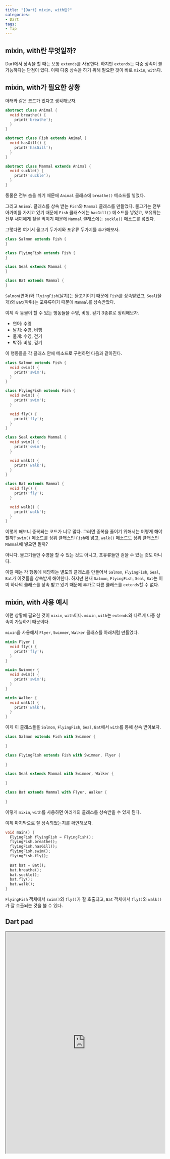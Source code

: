 ```yaml
---
title: "[Dart] mixin, with란?"
categories:
- Dart
tags:
- Tip
---
```


## mixin, with란 무엇일까?

Dart에서 상속을 할 때는 보통 `extends`를 사용한다. 하지만 `extends`는 다중 상속이 불가능하다는 단점이 있다. 이때 다중 상속을 하기 위해 필요한 것이 바로 `mixin`, `with`다.

## mixin, with가 필요한 상황

아래와 같은 코드가 있다고 생각해보자.

``` dart
abstract class Animal {
  void breathe() {
    print('breathe');
  }
}

abstract class Fish extends Animal {
  void hasGill() {
    print('hasGill');
  }
}

abstract class Mammal extends Animal {
  void suckle() {
    print('suckle');
  }
}
```

동물은 전부 숨을 쉬기 때문에 `Animal` 클래스에 `breathe()` 메소드를 넣었다.

그리고 `Animal` 클래스를 상속 받는 `Fish`와 `Mammal` 클래스를 만들었다. 물고기는 전부 아가미를 가지고 있기 때문에 `Fish` 클래스에는 `hasGill()` 메소드를 넣었고, 포유류는 전부 새끼에게 젖을 먹이기 때문에 `Mammal` 클래스에는 `suckle()` 메소드를 넣었다.

그렇다면 여기서 물고기 두가지와 포유류 두가지를 추가해보자.

``` dart
class Salmon extends Fish {
}

class FlyingFish extends Fish {
}

class Seal extends Mammal {
}

class Bat extends Mammal {
}
```

`Salmon`(연어)와 `FlyingFish`(날치)는 물고기이기 때문에 `Fish`를 상속받았고, `Seal`(물개)와 `Bat`(박쥐)는 포유류이기 때문에 `Mammal`를 상속받았다.

이제 각 동물이 할 수 있는 행동들을 수영, 비행, 걷기 3종류로 정리해보자.

* 연어: 수영
* 날치: 수영, 비행
* 물개: 수영, 걷기
* 박쥐: 비행, 걷기

이 행동들을 각 클래스 안에 메소드로 구현하면 다음과 같아진다.

``` dart
class Salmon extends Fish {
  void swim() {
    print('swim');
  }
}

class FlyingFish extends Fish {
  void swim() {
    print('swim');
  }

  void fly() {
    print('fly');
  }
}

class Seal extends Mammal {
  void swim() {
    print('swim');
  }

  void walk() {
    print('walk');
  }
}

class Bat extends Mammal {
  void fly() {
    print('fly');
  }

  void walk() {
    print('walk');
  }
}
```

이렇게 해보니 중복되는 코드가 너무 많다. 그러면 중복을 줄이기 위해서는 어떻게 해야할까? `swim()` 메소드를 상위 클래스인 `Fish`에 넣고, `walk()` 메소드도 상위 클래스인 `Mammal`에 넣으면 될까?

아니다. 물고기들만 수영을 할 수 있는 것도 아니고, 포유류들만 걷을 수 있는 것도 아니다.

이럴 때는 각 행동에 해당하는 별도의 클래스를 만들어서 `Salmon`, `FlyingFish`, `Seal`, `Bat`가 이것들을 상속받게 해야한다. 하지만 현재 `Salmon`, `FlyingFish`, `Seal`, `Bat`는 이미 하나의 클래스를 상속 받고 있기 때문에 추가로 다른 클래스를 `extends`할 수 없다.

## mixin, with 사용 예시

이런 상황에 필요한 것이 `mixin`, `with`이다. `mixin`, `with`는 `extends`와 다르게 다중 상속이 가능하기 때문이다.

`mixin`을 사용해서 `Flyer`, `Swimmer`, `Walker` 클래스를 아래처럼 만들었다.

``` dart
mixin Flyer {
  void fly() {
    print('fly');
  }
}

mixin Swimmer {
  void swim() {
    print('swim');
  }
}

mixin Walker {
  void walk() {
    print('walk');
  }
}
```

이제 이 클래스들을 `Salmon`, `FlyingFish`, `Seal`, `Bat`에서 `with`를 통해  상속 받아보자.

``` dart
class Salmon extends Fish with Swimmer {
  
}

class FlyingFish extends Fish with Swimmer, Flyer {
  
}

class Seal extends Mammal with Swimmer, Walker {
  
}

class Bat extends Mammal with Flyer, Walker {
  
}
```

이렇게 `mixin`, `with`를 사용하면 여러개의 클래스를 상속받을 수 있게 된다.

이제 마지막으로 잘 상속되었는지를 확인해보자.

``` dart
void main() {
  FlyingFish flyingFish = FlyingFish();
  flyingFish.breathe();
  flyingFish.hasGill();
  flyingFish.swim();
  flyingFish.fly();
  
  Bat bat = Bat();
  bat.breathe();
  bat.suckle();
  bat.fly();
  bat.walk();
}
```

`FlyingFish` 객체에서 `swim()`와 `fly()`가 잘 호출되고, `Bat` 객체에서 `fly()`와 `walk()`가 잘 호출되는 것을 볼 수 있다.

## Dart pad

<iframe style="width:100%;height:700px;" src="https://dartpad.dev/embed-inline.html?id=f5cd872b8a184e6165b7cb22f108a25d&theme=dark"></iframe>
